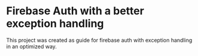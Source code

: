 # Firebase Auth with a better exception handling

This project was created as guide for firebase auth with exception handling in an optimized way.



